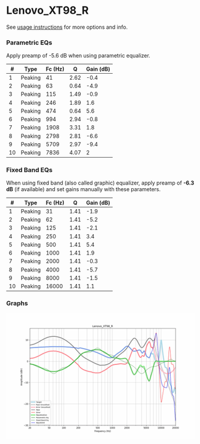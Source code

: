 # Lenovo_XT98_R
See [usage instructions](https://github.com/jaakkopasanen/AutoEq#usage) for more options and info.

### Parametric EQs
Apply preamp of -5.6 dB when using parametric equalizer.

|   # | Type    |   Fc (Hz) |    Q |   Gain (dB) |
|-----|---------|-----------|------|-------------|
|   1 | Peaking |        41 | 2.62 |        -0.4 |
|   2 | Peaking |        63 | 0.64 |        -4.9 |
|   3 | Peaking |       115 | 1.49 |        -0.9 |
|   4 | Peaking |       246 | 1.89 |         1.6 |
|   5 | Peaking |       474 | 0.64 |         5.6 |
|   6 | Peaking |       994 | 2.94 |        -0.8 |
|   7 | Peaking |      1908 | 3.31 |         1.8 |
|   8 | Peaking |      2798 | 2.81 |        -6.6 |
|   9 | Peaking |      5709 | 2.97 |        -9.4 |
|  10 | Peaking |      7836 | 4.07 |         2   |

### Fixed Band EQs
When using fixed band (also called graphic) equalizer, apply preamp of **-6.3 dB** (if available) and set gains manually with these parameters.

|   # | Type    |   Fc (Hz) |    Q |   Gain (dB) |
|-----|---------|-----------|------|-------------|
|   1 | Peaking |        31 | 1.41 |        -1.9 |
|   2 | Peaking |        62 | 1.41 |        -5.2 |
|   3 | Peaking |       125 | 1.41 |        -2.1 |
|   4 | Peaking |       250 | 1.41 |         3.4 |
|   5 | Peaking |       500 | 1.41 |         5.4 |
|   6 | Peaking |      1000 | 1.41 |         1.9 |
|   7 | Peaking |      2000 | 1.41 |        -0.3 |
|   8 | Peaking |      4000 | 1.41 |        -5.7 |
|   9 | Peaking |      8000 | 1.41 |        -1.5 |
|  10 | Peaking |     16000 | 1.41 |         1.1 |

### Graphs
![](./Lenovo_XT98_R.png)
